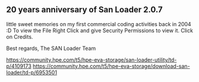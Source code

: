 20 years anniversary of San Loader 2.0.7 
----------------------------------------

little sweet memories on my first commercial coding activities back in 2004 :D
To view the File Right Click and give Security Permissions to view it.
Click on Credits.

Best regards,
The SAN Loader Team

https://community.hpe.com/t5/hpe-eva-storage/san-loader-utility/td-p/4109173
https://community.hpe.com/t5/hpe-eva-storage/download-san-loader/td-p/6953501
